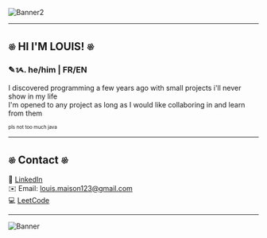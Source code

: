 ![Banner2](https://i.imgur.com/21SGyAJ.jpeg)

---

## 𔓘 HI I'M LOUIS! 𔓘
### ✎ᝰ. he/him | FR/EN  
I discovered programming a few years ago with small projects i'll never show in my life  
I'm opened to any project as long as I would like collaboring in and learn from them  

<sup><sup>pls not too much java<sup/><sup/>

---

## 𔓘 Contact 𔓘
💼 [LinkedIn](https://www.linkedin.com/in/louis-maison-157b76330/)  
✉️ Email: louis.maison123@gmail.com  
💻 [LeetCode](https://leetcode.com/u/p4ntoufle/)

---

![Banner](https://gepig.com/game_cover_bg_1190w/4008.jpg)
